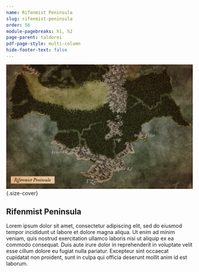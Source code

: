 ```yaml
---
name: Rifenmist Peninsula
slug: rifenmist-peninsula
order: 56
module-pagebreaks: h1, h2
page-parent: taldorei
pdf-page-style: multi-column
hide-footer-text: false
---
```

![Rifenmist Peninsula](assets/img/MrFarland-Exandria_800-2_region-rifenmist_peninsula.jpg){.size-cover}
## Rifenmist Peninsula
Lorem ipsum dolor sit amet, consectetur adipiscing elit, sed do eiusmod tempor incididunt ut labore et dolore magna aliqua. Ut enim ad minim veniam, quis nostrud exercitation ullamco laboris nisi ut aliquip ex ea commodo consequat. Duis aute irure dolor in reprehenderit in voluptate velit esse cillum dolore eu fugiat nulla pariatur. Excepteur sint occaecat cupidatat non proident, sunt in culpa qui officia deserunt mollit anim id est laborum.
